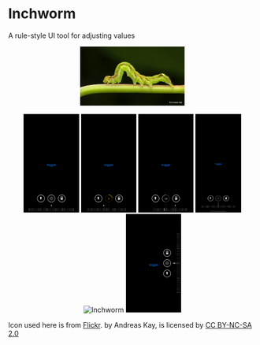 # Inchworm
A rule-style UI tool for adjusting values

<p align="center">
    <img src="logo.jpg" height="120" max-width="90%" alt="Inchworm" />
</p>

<p align="center">
    <img src="Images/horizontal1.png" height="200" alt="Inchworm" />
    <img src="Images/horizontal2.png" height="200" alt="Inchworm" />
    <img src="Images/horizontal3.png" height="200" alt="Inchworm" />
    <img src="Images/horizontal4.png" height="200" alt="Inchworm" />
    <img src="Images/horizontal5.png" height="200" alt="Inchworm" />
    <img src="Images/vertical.png" height="200" alt="Inchworm" />
</p>

<div>Icon used here is from <a href="https://www.flickr.com/photos/andreaskay/47331947062" title="Flickr">Flickr</a>. by Andreas Kay, is licensed by <a href="https://creativecommons.org/licenses/by-nc-sa/2.0/" title="Attribution-NonCommercial-ShareAlike 2.0 Generic" target="_blank">CC BY-NC-SA 2.0</a></div>
